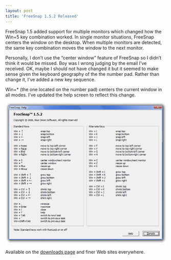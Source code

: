 ```yaml
---
layout: post
title: 'FreeSnap 1.5.2 Released'
---
```

FreeSnap 1.5 added support for multiple monitors which changed how the Win+5 key combination worked. In single monitor situations, FreeSnap centers the window on the desktop. When multiple monitors are detected, the same key combination moves the window to the next monitor.

Personally, I don’t use the “center window” feature of FreeSnap so I didn’t think it would be missed. Boy was I wrong judging by the email I’ve received. OK, maybe I should not have changed it but it seemed to make sense given the keyboard geography of the the number pad. Rather than change it, I’ve added a new key sequence.

Win+* (the one located on the number pad) centers the current window in all modes. I’ve updated the help screen to reflect this change.

[![freesnaphelp](/cdn/images/blog/FreeSnap1.5.2Released_1166C/freesnaphelp_thumb.png)](/cdn/images/blog/FreeSnap1.5.2Released_1166C/freesnaphelp.png)

Available on the [downloads page](/downloads) and finer Web sites everywhere.
